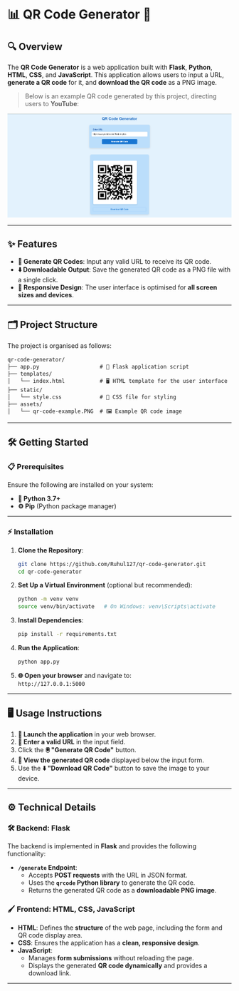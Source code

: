 
# 📊 QR Code Generator 🚀

## 🔍 **Overview**

The **QR Code Generator** is a web application built with **Flask**, **Python**, **HTML**, **CSS**, and **JavaScript**. This application allows users to input a URL, **generate a QR code** for it, and **download the QR code** as a PNG image.

> Below is an example QR code generated by this project, directing users to **YouTube**:

![QR Code Example](QR_code_generator/assets/qr-code-example.PNG)

---

## ✨ **Features**

- **🔗 Generate QR Codes**: Input any valid URL to receive its QR code.  
- **⬇️ Downloadable Output**: Save the generated QR code as a PNG file with a single click.  
- **📱 Responsive Design**: The user interface is optimised for **all screen sizes and devices**.

---

## 🗂️ **Project Structure**

The project is organised as follows:

```plaintext
qr-code-generator/
├── app.py                   # 🐍 Flask application script
├── templates/
│   └── index.html           # 🖥️ HTML template for the user interface
├── static/
│   └── style.css            # 🎨 CSS file for styling
├── assets/
│   └── qr-code-example.PNG  # 🖼️ Example QR code image
```

---

## 🛠️ **Getting Started**

### 📋 **Prerequisites**

Ensure the following are installed on your system:

- **🐍 Python 3.7+**
- **⚙️ Pip** (Python package manager)

---

### ⚡ **Installation**

1. **Clone the Repository**:
   ```bash
   git clone https://github.com/Ruhul127/qr-code-generator.git
   cd qr-code-generator
   ```

2. **Set Up a Virtual Environment** (optional but recommended):
   ```bash
   python -m venv venv
   source venv/bin/activate   # On Windows: venv\Scripts\activate
   ```

3. **Install Dependencies**:
   ```bash
   pip install -r requirements.txt
   ```

4. **Run the Application**:
   ```bash
   python app.py
   ```

5. **🌐 Open your browser** and navigate to:  
   `http://127.0.0.1:5000`

---

## 🖥️ **Usage Instructions**

1. **🚀 Launch the application** in your web browser.  
2. **🔗 Enter a valid URL** in the input field.  
3. Click the **🖲️ "Generate QR Code"** button.  
4. **👀 View the generated QR code** displayed below the input form.  
5. Use the **⬇️ "Download QR Code"** button to save the image to your device.

---

## ⚙️ **Technical Details**

### 🛠️ **Backend: Flask**

The backend is implemented in **Flask** and provides the following functionality:

- **`/generate` Endpoint**:  
  - Accepts **POST requests** with the URL in JSON format.  
  - Uses the **`qrcode` Python library** to generate the QR code.  
  - Returns the generated QR code as a **downloadable PNG image**.

### 🖌️ **Frontend: HTML, CSS, JavaScript**

- **HTML**: Defines the **structure** of the web page, including the form and QR code display area.  
- **CSS**: Ensures the application has a **clean, responsive design**.  
- **JavaScript**:  
  - Manages **form submissions** without reloading the page.  
  - Displays the generated **QR code dynamically** and provides a download link.

---
